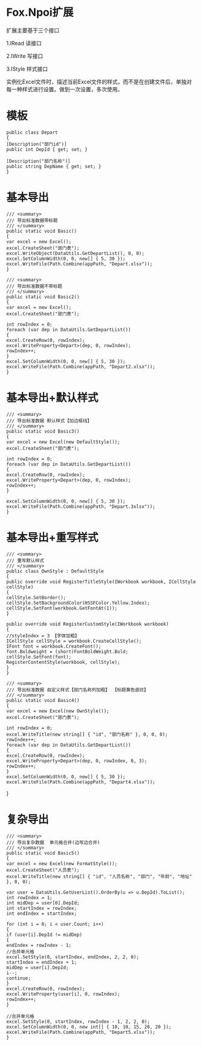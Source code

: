 # Fox.Npoi扩展
扩展主要基于三个接口

1.IRead 读接口

2.IWrite 写接口

3.IStyle 样式接口

实例化Excel文件时，描述当前Excel文件的样式，而不是在创建文件后，单独对每一种样式进行设置。做到一次设置，多次使用。
    
# 模板
	public class Depart
	{
	[Description("部门id")]
	public int DepId { get; set; }

	[Description("部门名称")]
	public string DepName { get; set; }
	}


# 基本导出
	/// <summary>
	/// 导出标准数据带标题
	/// </summary>
	public static void Basic()
	{
	var excel = new Excel();
	excel.CreateSheet("部门表");
	excel.WriteObject(DataUtils.GetDepartList(), 0, 0);
	excel.SetColumnWidth(0, 0, new[] { 5, 30 });
	excel.WriteFile(Path.Combine(appPath, "Depart.xlsx"));
	}

	/// <summary>
	/// 导出标准数据不带标题
	/// </summary>
	public static void Basic2()
	{
	var excel = new Excel();
	excel.CreateSheet("部门表");

	int rowIndex = 0;
	foreach (var dep in DataUtils.GetDepartList())
	{
	excel.CreateRow(0, rowIndex);
	excel.WriteProperty<Depart>(dep, 0, rowIndex);
	rowIndex++;
	}
	excel.SetColumnWidth(0, 0, new[] { 5, 30 });
	excel.WriteFile(Path.Combine(appPath, "Depart2.xlsx"));
	}

# 基本导出+默认样式
	/// <summary>
	/// 导出标准数据 默认样式【加边框线】
	/// </summary>
	public static void Basic3()
	{
	var excel = new Excel(new DefaultStyle());
	excel.CreateSheet("部门表");
	
	int rowIndex = 0;
	foreach (var dep in DataUtils.GetDepartList())
	{
	excel.CreateRow(0, rowIndex);
	excel.WriteProperty<Depart>(dep, 0, rowIndex);
	rowIndex++;
	}
	
	excel.SetColumnWidth(0, 0, new[] { 5, 30 });
	excel.WriteFile(Path.Combine(appPath, "Depart.3xlsx"));
	}

# 基本导出+重写样式
	/// <summary>
	/// 重写默认样式
	/// </summary>
	public class OwnStyle : DefaultStyle
	{
	public override void RegisterTitleStyle(IWorkbook workbook, ICellStyle cellStyle)
	{
	cellStyle.SetBorder();
	cellStyle.SetBackgroundColor(HSSFColor.Yellow.Index);
	cellStyle.SetFont(workbook.GetFontAt(1));
	}

	public override void RegisterCustomStyle(IWorkbook workbook)
	{
	//styleIndex = 3 【字体加粗】
	ICellStyle cellStyle = workbook.CreateCellStyle();
	IFont font = workbook.CreateFont();
	font.Boldweight = (short)FontBoldWeight.Bold;
	cellStyle.SetFont(font);
	RegisterContentStyle(workbook, cellStyle);
	}
	}

	/// <summary>
	/// 导出标准数据 自定义样式【部门名称列加粗】 【标题黄色底纹】
	/// </summary>
	public static void Basic4()
	{
	var excel = new Excel(new OwnStyle());
	excel.CreateSheet("部门表");

	int rowIndex = 0;
	excel.WriteTitle(new string[] { "id", "部门名称" }, 0, 0, 0);
	rowIndex++;
	foreach (var dep in DataUtils.GetDepartList())
	{
	excel.CreateRow(0, rowIndex);
	excel.WriteProperty<Depart>(dep, 0, rowIndex, 0, 3);
	rowIndex++;
	}
	excel.SetColumnWidth(0, 0, new[] { 5, 30 });
	excel.WriteFile(Path.Combine(appPath, "Depart4.xlsx"));
}

# 复杂导出
	/// <summary>
	/// 导出复杂数据  单元格合并(边写边合并)
	/// </summary>
	public static void Basic5()
	{
	var excel = new Excel(new FormatStyle());
	excel.CreateSheet("人员表");
	excel.WriteTitle(new string[] { "id", "人员名称", "部门", "年龄", "地址" }, 0, 0);

	var user = DataUtils.GetUserList().OrderBy(u => u.DepId).ToList();
	int rowIndex = 1;
	int midDep = user[0].DepId;
	int startIndex = rowIndex;
	int endIndex = startIndex;

	for (int i = 0; i < user.Count; i++)
	{
	if (user[i].DepId != midDep)
	{
	endIndex = rowIndex - 1;
	//合并单元格
	excel.SetStyle(0, startIndex, endIndex, 2, 2, 0);
	startIndex = endIndex + 1;
	midDep = user[i].DepId;
	i--;
	continue;
	}
	excel.CreateRow(0, rowIndex);
	excel.WriteProperty(user[i], 0, rowIndex);
	rowIndex++;
	}

	//合并单元格
	excel.SetStyle(0, startIndex, rowIndex - 1, 2, 2, 0);
	excel.SetColumnWidth(0, 0, new int[] { 10, 10, 15, 20, 20 });
	excel.WriteFile(Path.Combine(appPath, "Depart5.xlsx"));
	}
